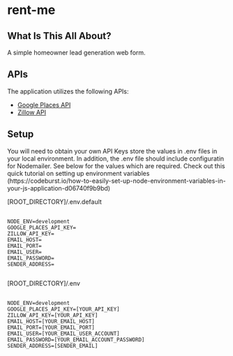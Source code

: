 # rent-me

## What Is This All About?
<p>A simple homeowner lead generation web form.</p>

## APIs
<p>The application utilizes the following APIs:</p>

* [Google Places API](https://developers.google.com/places/web-service/intro "Google Places API")
* [Zillow API](https://www.zillow.com/howto/api/APIOverview.htm "Zillow API")

## Setup

<p>You will need to obtain your own API Keys store the values in .env files in your local environment. In addition, the .env file should include configuratin for Nodemailer.  See below for the values which are required.  Check out this quick tutorial on setting up environment variables (https://codeburst.io/how-to-easily-set-up-node-environment-variables-in-your-js-application-d06740f9b9bd)</p>

<p>[ROOT_DIRECTORY]/.env.default</p>
<pre>
  <code>
NODE_ENV=development
GOOGLE_PLACES_API_KEY=
ZILLOW_API_KEY=
EMAIL_HOST=
EMAIL_PORT=
EMAIL_USER=
EMAIL_PASSWORD=
SENDER_ADDRESS=
  </code>
</pre>

<p>[ROOT_DIRECTORY]/.env</p>
<pre>
  <code>
NODE_ENV=development
GOOGLE_PLACES_API_KEY=[YOUR_API_KEY]
ZILLOW_API_KEY=[YOUR_API_KEY]
EMAIL_HOST=[YOUR_EMAIL_HOST]
EMAIL_PORT=[YOUR_EMAIL_PORT]
EMAIL_USER=[YOUR_EMAIL_USER_ACCOUNT]
EMAIL_PASSWORD=[YOUR_EMAIL_ACCOUNT_PASSWORD]
SENDER_ADDRESS=[SENDER_EMAIL]
  </code>
</pre>
